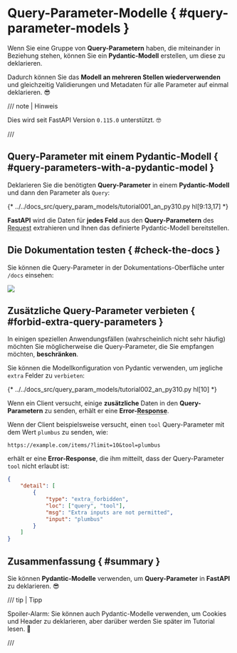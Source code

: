 # Query-Parameter-Modelle { #query-parameter-models }

Wenn Sie eine Gruppe von **Query-Parametern** haben, die miteinander in Beziehung stehen, können Sie ein **Pydantic-Modell** erstellen, um diese zu deklarieren.

Dadurch können Sie das **Modell an mehreren Stellen wiederverwenden** und gleichzeitig Validierungen und Metadaten für alle Parameter auf einmal deklarieren. 😎

/// note | Hinweis

Dies wird seit FastAPI Version `0.115.0` unterstützt. 🤓

///

## Query-Parameter mit einem Pydantic-Modell { #query-parameters-with-a-pydantic-model }

Deklarieren Sie die benötigten **Query-Parameter** in einem **Pydantic-Modell** und dann den Parameter als `Query`:

{* ../../docs_src/query_param_models/tutorial001_an_py310.py hl[9:13,17] *}

**FastAPI** wird die Daten für **jedes Feld** aus den **Query-Parametern** des <abbr title="Request – Anfrage: Daten, die der Client zum Server sendet">Request</abbr> extrahieren und Ihnen das definierte Pydantic-Modell bereitstellen.

## Die Dokumentation testen { #check-the-docs }

Sie können die Query-Parameter in der Dokumentations-Oberfläche unter `/docs` einsehen:

<div class="screenshot">
<img src="/img/tutorial/query-param-models/image01.png">
</div>

## Zusätzliche Query-Parameter verbieten { #forbid-extra-query-parameters }

In einigen speziellen Anwendungsfällen (wahrscheinlich nicht sehr häufig) möchten Sie möglicherweise die Query-Parameter, die Sie empfangen möchten, **beschränken**.

Sie können die Modellkonfiguration von Pydantic verwenden, um jegliche `extra` Felder zu `verbieten`:

{* ../../docs_src/query_param_models/tutorial002_an_py310.py hl[10] *}

Wenn ein Client versucht, einige **zusätzliche** Daten in den **Query-Parametern** zu senden, erhält er eine **Error-<abbr title="Response – Antwort: Daten, die der Server zum anfragenden Client zurücksendet">Response</abbr>**.

Wenn der Client beispielsweise versucht, einen `tool` Query-Parameter mit dem Wert `plumbus` zu senden, wie:

```http
https://example.com/items/?limit=10&tool=plumbus
```

erhält er eine **Error-Response**, die ihm mitteilt, dass der Query-Parameter `tool` nicht erlaubt ist:

```json
{
    "detail": [
        {
            "type": "extra_forbidden",
            "loc": ["query", "tool"],
            "msg": "Extra inputs are not permitted",
            "input": "plumbus"
        }
    ]
}
```

## Zusammenfassung { #summary }

Sie können **Pydantic-Modelle** verwenden, um **Query-Parameter** in **FastAPI** zu deklarieren. 😎

/// tip | Tipp

Spoiler-Alarm: Sie können auch Pydantic-Modelle verwenden, um Cookies und Header zu deklarieren, aber darüber werden Sie später im Tutorial lesen. 🤫

///
